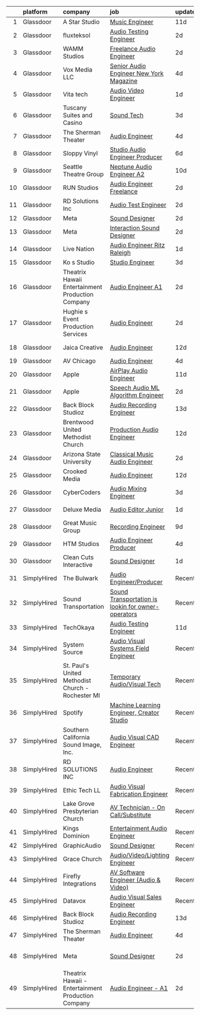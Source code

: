 

|    | platform    | company                                            | job                                                                                                                                                                                                                                                                                                                                                                                                                                                                                                                                                                                                                                                                                                                                                                                                                                                                                                                                                                                                                                                                                                                                                                                                                                                                                                                                                            | update_time   | location                 |
|---:|:------------|:---------------------------------------------------|:---------------------------------------------------------------------------------------------------------------------------------------------------------------------------------------------------------------------------------------------------------------------------------------------------------------------------------------------------------------------------------------------------------------------------------------------------------------------------------------------------------------------------------------------------------------------------------------------------------------------------------------------------------------------------------------------------------------------------------------------------------------------------------------------------------------------------------------------------------------------------------------------------------------------------------------------------------------------------------------------------------------------------------------------------------------------------------------------------------------------------------------------------------------------------------------------------------------------------------------------------------------------------------------------------------------------------------------------------------------|:--------------|:-------------------------|
|  1 | Glassdoor   | A Star Studio                                      | [Music Engineer](https://www.glassdoor.com/partner/jobListing.htm?pos=128&ao=1136043&s=58&guid=000001829b1fdd3ba1664321c9177464&src=GD_JOB_AD&t=SR&vt=w&ea=1&cs=1_4b6b621b&cb=1660459933314&jobListingId=1008048004716&jrtk=3-0-1gadhvnavh7hr801-1gadhvnbd2heq000-b5e8a5c94d0f1b15-)                                                                                                                                                                                                                                                                                                                                                                                                                                                                                                                                                                                                                                                                                                                                                                                                                                                                                                                                                                                                                                                                           | 11d           | Dallas, TX               |
|  2 | Glassdoor   | fluxteksol                                         | [Audio Testing Engineer](https://www.glassdoor.com/partner/jobListing.htm?pos=113&ao=1136043&s=58&guid=000001829b1fdd3ba1664321c9177464&src=GD_JOB_AD&t=SR&vt=w&ea=1&cs=1_9dd917ae&cb=1660459933313&jobListingId=1008067231113&jrtk=3-0-1gadhvnavh7hr801-1gadhvnbd2heq000-5fab774d30200aa6-)                                                                                                                                                                                                                                                                                                                                                                                                                                                                                                                                                                                                                                                                                                                                                                                                                                                                                                                                                                                                                                                                   | 2d            | Sunnyvale, CA            |
|  3 | Glassdoor   | WAMM Studios                                       | [Freelance Audio Engineer](https://www.glassdoor.com/partner/jobListing.htm?pos=103&ao=1110586&s=58&guid=000001829b1fdd3ba1664321c9177464&src=GD_JOB_AD&t=SR&vt=w&ea=1&cs=1_a114b9a5&cb=1660459933312&jobListingId=1008067365291&cpc=334ABAF5D42DC775&jrtk=3-0-1gadhvnavh7hr801-1gadhvnbd2heq000-d657a9ef852e62b3--6NYlbfkN0B5UHek4Qu0GfrF48bawCHVzesMaXJz4JkpY8HfpPPAspdR5i59XOVnnAnhjkOh00U-7-HEgoZJ68FMkxZkNqOGV7qwc_OKK6dhASTqENfFtyYIvr3bmZZfkpcnBt7QwvH5Kqn6VYhFiG5w_TLRJ_HBmD2n8E4mJer4jvRatD7Cy3Wc8mDb0-I7NwfvXqTZCatITa3uHpvec4RyOFiMz7Aa5kjrW6FFAPtmPac4kXqxEamFq9erg8XqYQqVhQFVhqIk0IGoj6XdA9qm98LYo1Xh9kkDI2i-bnrHA9QVtotty2vcbfQ0mUYtNWHdjiznj-umHGH3sPwsOEgD5p5icFN6g8VhJne-NTpMmZohjmU30qdCGXtmmFwGWAxmdLM3-mYN8185c50N1t1yhorwdvzgZT-zXzpi1em0R-EZ8bPSUbK4Vq4I6nFxczCG1DZpg4xtdsKUYu8hK2imACmwIB3XlgAblqpwjpHYscNF5NcwTMJeOauC3ZPuoHLjvN910tA%3D)                                                                                                                                                                                                                                                                                                                                                                                                                                                                                              | 2d            | Jonesboro, GA            |
|  4 | Glassdoor   | Vox Media  LLC                                     | [Senior Audio Engineer  New York Magazine](https://www.glassdoor.com/partner/jobListing.htm?pos=118&ao=1136043&s=58&guid=000001829b1fdd3ba1664321c9177464&src=GD_JOB_AD&t=SR&vt=w&cs=1_b5b880d4&cb=1660459933313&jobListingId=1008062895669&jrtk=3-0-1gadhvnavh7hr801-1gadhvnbd2heq000-757fdb80a6c839e3-)                                                                                                                                                                                                                                                                                                                                                                                                                                                                                                                                                                                                                                                                                                                                                                                                                                                                                                                                                                                                                                                      | 4d            | New York, NY             |
|  5 | Glassdoor   | Vita tech                                          | [Audio Video Engineer](https://www.glassdoor.com/partner/jobListing.htm?pos=127&ao=1136043&s=58&guid=000001829b1fdd3ba1664321c9177464&src=GD_JOB_AD&t=SR&vt=w&ea=1&cs=1_579bf38f&cb=1660459933314&jobListingId=1008068858515&jrtk=3-0-1gadhvnavh7hr801-1gadhvnbd2heq000-d36b97d54bc2b10c-)                                                                                                                                                                                                                                                                                                                                                                                                                                                                                                                                                                                                                                                                                                                                                                                                                                                                                                                                                                                                                                                                     | 1d            | Baltimore, MD            |
|  6 | Glassdoor   | Tuscany Suites and Casino                          | [Sound Tech](https://www.glassdoor.com/partner/jobListing.htm?pos=114&ao=1136043&s=58&guid=000001829b1fdd3ba1664321c9177464&src=GD_JOB_AD&t=SR&vt=w&ea=1&cs=1_ffd4697f&cb=1660459933313&jobListingId=1008065708596&jrtk=3-0-1gadhvnavh7hr801-1gadhvnbd2heq000-f8ae36ab04463eb1-)                                                                                                                                                                                                                                                                                                                                                                                                                                                                                                                                                                                                                                                                                                                                                                                                                                                                                                                                                                                                                                                                               | 3d            | Las Vegas, NV            |
|  7 | Glassdoor   | The Sherman Theater                                | [Audio Engineer](https://www.glassdoor.com/partner/jobListing.htm?pos=110&ao=1136043&s=58&guid=000001829b1fdd3ba1664321c9177464&src=GD_JOB_AD&t=SR&vt=w&ea=1&cs=1_74da338a&cb=1660459933312&jobListingId=1008063171100&jrtk=3-0-1gadhvnavh7hr801-1gadhvnbd2heq000-0b91e98548f969fa-)                                                                                                                                                                                                                                                                                                                                                                                                                                                                                                                                                                                                                                                                                                                                                                                                                                                                                                                                                                                                                                                                           | 4d            | Stroudsburg, PA          |
|  8 | Glassdoor   | Sloppy Vinyl                                       | [Studio Audio Engineer Producer](https://www.glassdoor.com/partner/jobListing.htm?pos=116&ao=1136043&s=58&guid=000001829b1fdd3ba1664321c9177464&src=GD_JOB_AD&t=SR&vt=w&ea=1&cs=1_1d784dc8&cb=1660459933313&jobListingId=1008058941149&jrtk=3-0-1gadhvnavh7hr801-1gadhvnbd2heq000-e48880e05b7ba1a4-)                                                                                                                                                                                                                                                                                                                                                                                                                                                                                                                                                                                                                                                                                                                                                                                                                                                                                                                                                                                                                                                           | 6d            | Clifton, NJ              |
|  9 | Glassdoor   | Seattle Theatre Group                              | [Neptune Audio Engineer A2](https://www.glassdoor.com/partner/jobListing.htm?pos=130&ao=1136043&s=58&guid=000001829b1fdd3ba1664321c9177464&src=GD_JOB_AD&t=SR&vt=w&cs=1_e19f2184&cb=1660459933314&jobListingId=1008051453627&jrtk=3-0-1gadhvnavh7hr801-1gadhvnbd2heq000-340e3e11a42d6e89-)                                                                                                                                                                                                                                                                                                                                                                                                                                                                                                                                                                                                                                                                                                                                                                                                                                                                                                                                                                                                                                                                     | 10d           | Seattle, WA              |
| 10 | Glassdoor   | RUN Studios                                        | [Audio Engineer   Freelance](https://www.glassdoor.com/partner/jobListing.htm?pos=112&ao=1136043&s=58&guid=000001829b1fdd3ba1664321c9177464&src=GD_JOB_AD&t=SR&vt=w&cs=1_dd442312&cb=1660459933313&jobListingId=1008067515373&jrtk=3-0-1gadhvnavh7hr801-1gadhvnbd2heq000-12dbffc518bf72b9-)                                                                                                                                                                                                                                                                                                                                                                                                                                                                                                                                                                                                                                                                                                                                                                                                                                                                                                                                                                                                                                                                    | 2d            | San Diego, CA            |
| 11 | Glassdoor   | RD Solutions Inc                                   | [Audio Test Engineer](https://www.glassdoor.com/partner/jobListing.htm?pos=129&ao=1136043&s=58&guid=000001829b1fdd3ba1664321c9177464&src=GD_JOB_AD&t=SR&vt=w&ea=1&cs=1_d30892ef&cb=1660459933314&jobListingId=1008067159122&jrtk=3-0-1gadhvnavh7hr801-1gadhvnbd2heq000-006d7f7fa7e9d381-)                                                                                                                                                                                                                                                                                                                                                                                                                                                                                                                                                                                                                                                                                                                                                                                                                                                                                                                                                                                                                                                                      | 2d            | Sunnyvale, CA            |
| 12 | Glassdoor   | Meta                                               | [Sound Designer](https://www.glassdoor.com/partner/jobListing.htm?pos=126&ao=1136043&s=58&guid=000001829b1fdd3ba1664321c9177464&src=GD_JOB_AD&t=SR&vt=w&cs=1_820a425c&cb=1660459933314&jobListingId=1008067523825&jrtk=3-0-1gadhvnavh7hr801-1gadhvnbd2heq000-497fdd8b0c450439-)                                                                                                                                                                                                                                                                                                                                                                                                                                                                                                                                                                                                                                                                                                                                                                                                                                                                                                                                                                                                                                                                                | 2d            | Fremont, CA              |
| 13 | Glassdoor   | Meta                                               | [Interaction Sound Designer](https://www.glassdoor.com/partner/jobListing.htm?pos=117&ao=1136043&s=58&guid=000001829b1fdd3ba1664321c9177464&src=GD_JOB_AD&t=SR&vt=w&cs=1_f2edf545&cb=1660459933313&jobListingId=1008066993623&jrtk=3-0-1gadhvnavh7hr801-1gadhvnbd2heq000-0309ec683cd103c0-)                                                                                                                                                                                                                                                                                                                                                                                                                                                                                                                                                                                                                                                                                                                                                                                                                                                                                                                                                                                                                                                                    | 2d            | Remote                   |
| 14 | Glassdoor   | Live Nation                                        | [Audio Engineer   Ritz Raleigh](https://www.glassdoor.com/partner/jobListing.htm?pos=125&ao=1136043&s=58&guid=000001829b1fdd3ba1664321c9177464&src=GD_JOB_AD&t=SR&vt=w&cs=1_272389ec&cb=1660459933314&jobListingId=1008069042687&jrtk=3-0-1gadhvnavh7hr801-1gadhvnbd2heq000-8631470ac1702c27-)                                                                                                                                                                                                                                                                                                                                                                                                                                                                                                                                                                                                                                                                                                                                                                                                                                                                                                                                                                                                                                                                 | 1d            | Raleigh, NC              |
| 15 | Glassdoor   | Ko s Studio                                        | [Studio Engineer](https://www.glassdoor.com/partner/jobListing.htm?pos=102&ao=1110586&s=58&guid=000001829b1fdd3ba1664321c9177464&src=GD_JOB_AD&t=SR&vt=w&ea=1&cs=1_122c07b6&cb=1660459933312&jobListingId=1008065298066&cpc=FD68938D22ED3258&jrtk=3-0-1gadhvnavh7hr801-1gadhvnbd2heq000-9517627d9737fefc--6NYlbfkN0AtR68e5gWpPxoovZgA7Udo-dcymoK0NpHFMpIgh7LYzxnx6-6Z9vsWDvdp8PnvPkilldDko9tV2cduSCx9qIETmslaYoc_Hpop2ruPYyeGrxSfWtNYF8C_WPBF9fFNPFO783o3GtnC1bgV6zW1k6EJZxjv9Gh2WVd7vUSZ4GwE8qC_RYIqugTtkiqdKcS4JQWTfsVl13aNBhtS81Y-XR6UrouBDFxpFE-sfqezPXdu8feCQKrosk5Rox3AuU89BnrPArIxYCSc5zxykOc_H2uiErmk7x2zfjJxW747SSoyxXLFCqngfwntwLQugQTEczJ7DGOXwiNy7xeyt_qkSnA5FRQz9DpHCxf_Y1W94HyVHWHkFNNl7vZGdZyHiEDpxNO3i3IJRwNrozP7cco-vGWotwe50vVNqjoMxD9QpLiNcHA_3f-uHyA4aLV37sfgauhMJ3Jd_xmd-hIMPCQ9WD6f4sAhPWwghXb3sqU-BbVIdgUX34jIsaT0_PhniVbY9UbmGGqmUu45ZA%3D%3D)                                                                                                                                                                                                                                                                                                                                                                                                                                                                                         | 3d            | Clinton, IA              |
| 16 | Glassdoor   | Theatrix Hawaii   Entertainment Production Company | [Audio Engineer   A1](https://www.glassdoor.com/partner/jobListing.htm?pos=104&ao=1110586&s=58&guid=000001829b1fdd3ba1664321c9177464&src=GD_JOB_AD&t=SR&vt=w&ea=1&cs=1_21c1245e&cb=1660459933312&jobListingId=1008067224153&cpc=2F9DD8B511C89582&jrtk=3-0-1gadhvnavh7hr801-1gadhvnbd2heq000-757c58be9d61983c--6NYlbfkN0B_hLmGZp1MR3sXDh5QAXuHMP_kdwFuHpvlURMpAtcV2blLL-WwqXdcUrlCqM5cfmajZTDLQ6WsdEzmxW4ClISkVEEnji6aU4csLscOAuj2FROULUG3Icwa8jyVCtjom7AO3r7Y1QpRVW1aU7LG_8zPn9BxdbJ4kYDKNKMo0nGxNN2L-DGRffl3nP76-ZDLxrixIX49ylgcyA0Z6zi6CBIxyg0-jUHyFM7qHDEDf5A5_IPmB3P7r19ztldI0tjefmpv-M5fqhilWIdm1OpJL_xr0wEoHmVNNSGr8HGH-QSiC-WuBn5h7bku4vDgIRBe2ae0VDRLk_tVFkD0pPvnilBNilaRWUc9rZpqtZyGmU1nyLSymX6HOP5M_OIOE_7eIPtlLRgIKPAhhc-ISYumiSJfN61LPWH1WLgw1wu84Z1lVX-CSidwhDV9R-JsWPIN6o1-heRr5LTrPn3JvMcgPdUkgG2vYuMJkP1DqfGvX7KIl3Z_99QfgZrQaRyTR0Suyr4%3D)                                                                                                                                                                                                                                                                                                                                                                                                                                                                                                   | 2d            | Waipahu, HI              |
| 17 | Glassdoor   | Hughie s Event Production Services                 | [Audio Engineer](https://www.glassdoor.com/partner/jobListing.htm?pos=105&ao=1110586&s=58&guid=000001829b1fdd3ba1664321c9177464&src=GD_JOB_AD&t=SR&vt=w&ea=1&cs=1_0b78836f&cb=1660459933312&jobListingId=1008067182650&cpc=1CBFC3E34E2A31FF&jrtk=3-0-1gadhvnavh7hr801-1gadhvnbd2heq000-7905fb3b3d81144d--6NYlbfkN0BK9GXDcakwdiqmeo8o-2GvkYnmPkq7xevAHdeF_847qtfSM1x2zyy32kUID--vIFTfGF1QWCxvZXpX0ZIZY9GxSbCjuEZprLkMR9b0a3sRGQ0gwc7gVQo4N_18WizrAx6MrtSL1mCiyQCdIvMbMVKJvY9NdF7ffgqlJzlqQbJ5hSp-dWWq5jgfduZMZDm6ngboiNEoQp6QBmI6PROgS6D4Psmi4Q0p7QBoHV22CUSR5XnWzL_IzYiI53nIanqpurZOCsG1X0MNATO1Yp4jWryfwDqEXC1Bbtk-GlllCB04KzZPk0doxGA7bMgUbGkNju16814TKPoW7DCl5_HUoNsCmji7DjiDXMn-ehU75VX-vhcZj-ynUyreCHL7JqlkG_vK8cFJi8fT8IjMWgO0FtTGFyBGF-glnkHv6Ja1PuUZ6wUl1UAGgjIU-H-SzPTgJHd7IwwQrrq3BWRbmebUGATXHDXwUYShpBx8KdpHLBhhwV-CKraojV3UjhoDkOQIxWk%3D)                                                                                                                                                                                                                                                                                                                                                                                                                                                                                                        | 2d            | Pittsburgh, PA           |
| 18 | Glassdoor   | Jaica Creative                                     | [Audio Engineer](https://www.glassdoor.com/partner/jobListing.htm?pos=120&ao=1136043&s=58&guid=000001829b1fdd3ba1664321c9177464&src=GD_JOB_AD&t=SR&vt=w&ea=1&cs=1_4f08edca&cb=1660459933313&jobListingId=1008044804669&jrtk=3-0-1gadhvnavh7hr801-1gadhvnbd2heq000-b873f8b2e0f04533-)                                                                                                                                                                                                                                                                                                                                                                                                                                                                                                                                                                                                                                                                                                                                                                                                                                                                                                                                                                                                                                                                           | 12d           | Longwood, FL             |
| 19 | Glassdoor   | AV Chicago                                         | [Audio Engineer](https://www.glassdoor.com/partner/jobListing.htm?pos=115&ao=1136043&s=58&guid=000001829b1fdd3ba1664321c9177464&src=GD_JOB_AD&t=SR&vt=w&cs=1_71acb9dc&cb=1660459933313&jobListingId=1008062929574&jrtk=3-0-1gadhvnavh7hr801-1gadhvnbd2heq000-663dc803e417c181-)                                                                                                                                                                                                                                                                                                                                                                                                                                                                                                                                                                                                                                                                                                                                                                                                                                                                                                                                                                                                                                                                                | 4d            | Chicago, IL              |
| 20 | Glassdoor   | Apple                                              | [AirPlay Audio Engineer](https://www.glassdoor.com/partner/jobListing.htm?pos=107&ao=1110586&s=58&guid=000001829b1fdd3ba1664321c9177464&src=GD_JOB_AD&t=SR&vt=w&cs=1_d2e3cb9e&cb=1660459933312&jobListingId=1008049134643&cpc=C4A69CCDBB3B9599&jrtk=3-0-1gadhvnavh7hr801-1gadhvnbd2heq000-b9e4f1936cf19e3d--6NYlbfkN0BvKrLyj5gPmtZO9T8euul8TCxuuKNOtzRJOomxnwSEodTz2Bc-sPZlC5mDe-NOaJgf6noLdWxtaPcG5OsR1DtqIXm8pXTKxtJCM3wT-CbqY6Y3EfqXQKus4svcLCuQQxP-ehVLLYaSbRdJVSKAtHlDN1ZGV9TQ9MelHIlBrQOqLUZmUaeZS1FjPJX4CGhJdbbxU4Dgv0xJXFkTnkPL5UWowXI01qh-r1o7T3AUck6V7YJkAtvZ5gCryj8FfRkH1uBlS5k2HKEWDiBpZ9bc7oeCa2dNijX2XTFHTkZ4_ZimqyiALIyYb01KMS-qIOcjaRgWHxg0izGm1bkoprCGXgk1fAEWHnS9rD1kJg3jzHE3684rMyhkX4sY7hcC1oPl0BwhCbTY1o0zXqEG2b-27n0GzONo95mh2lKMdLNhOfd1SFlIGCY4ESR2A3SbzGRIBk4KRgWXnQWfkntLsat4mS0UylVGe-1CVQ5XyXpiEvt84BmTp2x6DgMvtPr69vN2whukD8_y1yOP_m0M98bBzE158b8laKQnp5D8anYQJzkdYkZIMPqHFDaBt569sbZaPLHbGSNS1fraFO-ezZPngUAqlVOv4KBW29hQ1gbRsoEdab_c1OKO4CilTZMgWHG9BUNPXHj2grgHzxfa8Lx5xW9I3dStzzpkO4xK0PqRswD2i3HUZ_q13lBB9o_gWi3a_XNodiI1KRr7Zaq-RN5VHsiJIlir-HONPU-IW6qas0syyvJBhyhu5VWOiaoZjwaQJoVp3yD1g56EkkzjTVYq3xATMjxqPnqoHCr_8hrc6xgSRITvniYK1L0iqSsHuiA7d8CaNppvyY4wu3ejRVOidPN0SQ38cLhLO78DT2jmG2K7Ffx9SJBf17CkQmsTz3_0WOfcy1eIgOIaIpZPolhVSVayTWTd1IRae97bj4ZtVY6pW5-4bfG4eD3Q7rYKoXh06pQmsDiVTTrGVw%3D%3D)                       | 11d           | San Diego, CA            |
| 21 | Glassdoor   | Apple                                              | [Speech   Audio ML Algorithm Engineer](https://www.glassdoor.com/partner/jobListing.htm?pos=108&ao=1110586&s=58&guid=000001829b1fdd3ba1664321c9177464&src=GD_JOB_AD&t=SR&vt=w&cs=1_a2d5834a&cb=1660459933312&jobListingId=1008066606047&cpc=3BA4CE39D5B5DEF5&jrtk=3-0-1gadhvnavh7hr801-1gadhvnbd2heq000-4bd19a550787995c--6NYlbfkN0BvKrLyj5gPmtZO9T8euul8TCxuuKNOtzRJOomxnwSEodTz2Bc-sPZl29JElYHfcoTQmgR2kLCqbz896zU7Ayzp2mIeuZoFH0p3pB-zTK20603ErE2aTw0Qwc9BgqJ4DR4v_yjIVaESKmxDOaTO2lNHYjCGSCWGpweUL273BrzL55iUoSInoMh_nNxCzs2BacwMcIn-oscIi0enhWL0qUDakIjANp9KqstsVd8KGgrYbIMTn5arflOq9Yl4Q9C5MOJlzEENPR-9A7NKm3JvnscSug6ofR4AMzCrQDjthK-Ybc5zJXOZcT8PdBkgXyens7UgApvmWm_YNJHbdcEjuVDWKu9VfdBp4WwIu_picirWe_AEVg4lh2TAJqJf9NYh8vHjIlh4pkDngGWDhhlb8S8vwbU22B_McWmG17b4UT9WVm9Mg5DngtC8-Dl2rqE0ymz8-fC1GywfyiDq5xRTIqUEd_QIvPotDdkM7DOkOZY5ZdLEQAY8FLTABEzD9-FzaahuoeHyCEQKOGLkWmjc4-7wqPsxjb2lEv06CYCeiY_e6QMN2Eehua8ZvlPFJfre9rz2Ag3u7bRTInc4BU8wbodwmIBHAGBsaXseuTAheQB9jRSBJs0Nuxl4IEMW7Gik8n0eF5gd0hBNqCDZBWzTMh0f8iyL7tD1EHAoEaex-kxNvzhwDYLf_dEUKBT14BCmnPZWywhwrMtY123YA829JoljsEF-dAHNxbHRRFI6eZCeVKVezvbTJ2OcP4M9VBmVCQaNdn7rpdFGwz_jzHfTTrAtS33HO0rBvhyLcKn5T-prYgpiJIAe-pNb_DIne5rlTaxZyt_PlHr1KG5_BU_rz0tAAuBM6f6YkYFdbqO8l2ELhuNRCy4YS_eiWczi7CysWsjMi-Nksvke9M_QhggHDZ4vcz6VYm0J2cDYzsHiabgRwOgz5xYltitGbf3m6SsXfLtcr9jqDic6HCsfUrR0hoIk)     | 2d            | Culver City, CA          |
| 22 | Glassdoor   | Back Block Studioz                                 | [Audio Recording Engineer](https://www.glassdoor.com/partner/jobListing.htm?pos=121&ao=1136043&s=58&guid=000001829b1fdd3ba1664321c9177464&src=GD_JOB_AD&t=SR&vt=w&ea=1&cs=1_a81f04e6&cb=1660459933314&jobListingId=1008040225373&jrtk=3-0-1gadhvnavh7hr801-1gadhvnbd2heq000-7486e9f336b73614-)                                                                                                                                                                                                                                                                                                                                                                                                                                                                                                                                                                                                                                                                                                                                                                                                                                                                                                                                                                                                                                                                 | 13d           | Brooklyn, NY             |
| 23 | Glassdoor   | Brentwood United Methodist Church                  | [Production Audio Engineer](https://www.glassdoor.com/partner/jobListing.htm?pos=123&ao=1136043&s=58&guid=000001829b1fdd3ba1664321c9177464&src=GD_JOB_AD&t=SR&vt=w&ea=1&cs=1_b2c9543c&cb=1660459933314&jobListingId=1008044262121&jrtk=3-0-1gadhvnavh7hr801-1gadhvnbd2heq000-d78ab6ccf195be0f-)                                                                                                                                                                                                                                                                                                                                                                                                                                                                                                                                                                                                                                                                                                                                                                                                                                                                                                                                                                                                                                                                | 12d           | Brentwood, TN            |
| 24 | Glassdoor   | Arizona State University                           | [Classical Music Audio Engineer](https://www.glassdoor.com/partner/jobListing.htm?pos=122&ao=1136043&s=58&guid=000001829b1fdd3ba1664321c9177464&src=GD_JOB_AD&t=SR&vt=w&cs=1_c564d3be&cb=1660459933314&jobListingId=1008067160129&jrtk=3-0-1gadhvnavh7hr801-1gadhvnbd2heq000-121832ac7e6dd511-)                                                                                                                                                                                                                                                                                                                                                                                                                                                                                                                                                                                                                                                                                                                                                                                                                                                                                                                                                                                                                                                                | 2d            | Phoenix, AZ              |
| 25 | Glassdoor   | Crooked Media                                      | [Audio Engineer](https://www.glassdoor.com/partner/jobListing.htm?pos=111&ao=1136043&s=58&guid=000001829b1fdd3ba1664321c9177464&src=GD_JOB_AD&t=SR&vt=w&ea=1&cs=1_9cb6764e&cb=1660459933312&jobListingId=1008044004847&jrtk=3-0-1gadhvnavh7hr801-1gadhvnbd2heq000-7c5552e8e7769e4f-)                                                                                                                                                                                                                                                                                                                                                                                                                                                                                                                                                                                                                                                                                                                                                                                                                                                                                                                                                                                                                                                                           | 12d           | Los Angeles, CA          |
| 26 | Glassdoor   | CyberCoders                                        | [Audio Mixing Engineer](https://www.glassdoor.com/partner/jobListing.htm?pos=109&ao=1110586&s=58&guid=000001829b1fdd3ba1664321c9177464&src=GD_JOB_AD&t=SR&vt=w&ea=1&cs=1_3271a0fd&cb=1660459933312&jobListingId=1008065501486&cpc=2CAED5C921A5F994&jrtk=3-0-1gadhvnavh7hr801-1gadhvnbd2heq000-e9be627882276d99--6NYlbfkN0CpFJQzrgRR8WqXWK1qKKEqALWJw739KlKqr2H-MSI4eoBlI4EFrmor2FYZMP3muM0eNtLtTzK2zWcuRbe7uyPu4dQWZS1FMco968Bch2rec1CG_qEhYKTm7ZV8eC68xpg3m38bTjHo9D-HYyfWE9Eor1rih1cBATLOCz94rhE8m_Jn01gifn2EgQja8Yl91FWPqQ6zmX4N1wmbDSfGkahE7o0KGS_nMPZxah0qvMVwdnbbmtMgNGOPVbK3FAXIP7ZNxy_o4WwTe969AE_w7whvCGvP3yfu5xFgajA6lMG2z8a7YAtsPj7WgWK-lx-mdRmoVKYzFdF0mbz6EBzp1LbtsMC_dzRM_N6OewWC0A3KyVcWMCOhtqhhHSdn6B-J4_PyVbGgtCuCbjb4-h6LdwcraQe7LYBZ9jxVw6SUkK48PZxUbyfnoWpYje5D2B1ViN4BNlPu6f-GjK0_AYwzyn-o7EhcBUSXlwnEh-NmpE9RQhzojwubCNG0mWds732Goh1opj-svGtQJtgHZZotglzaJxyU-fsUkyMBn1iay6z-hETlkRhkPH0GMh4nWlAP0CdYIUIMf-zGviG9GCMlxTM1H1pQF5yb7KowYPPZJsZYH9xFlEfovO7bKP6mksAxqFXLY2wIH-rJwu2dpND8mQiPHaYDY6IUcrOcq-PVXZSXPB8vr2iyt8s6vr09yU6tqNBWcrgZd0UoRCRCFfu0sBZctxb-UkcTHLPXKXPine3tvTy1KerV49e8AYf0Z1UcZJJAiRfTjkv8tyTE8xPbIhnZEmb_YCtTev7MgbDhxeT-GfHa1xBmgzkeKfXcdumQB2kOtvBrO3b5gV8xCTVe9vKy3Z8oEJhUVShdxKor-M5EJxiAMWmUxF_GVBd0HqkL9em4Vso2f4BEOf0IGUlkiMNOqTBVrj1nPza4iWGZOQR9h3p4GpVHEtvMOQleONK5w6UzmuN0vvhXbhE9I5ialjKir873G4W5j3w%3D) | 3d            | Los Angeles, CA          |
| 27 | Glassdoor   | Deluxe Media                                       | [Audio Editor  Junior](https://www.glassdoor.com/partner/jobListing.htm?pos=124&ao=1136043&s=58&guid=000001829b1fdd3ba1664321c9177464&src=GD_JOB_AD&t=SR&vt=w&cs=1_fd7891c1&cb=1660459933314&jobListingId=1008069115136&jrtk=3-0-1gadhvnavh7hr801-1gadhvnbd2heq000-80c66ceb84e488dc-)                                                                                                                                                                                                                                                                                                                                                                                                                                                                                                                                                                                                                                                                                                                                                                                                                                                                                                                                                                                                                                                                          | 1d            | Los Angeles, CA          |
| 28 | Glassdoor   | Great Music Group                                  | [Recording Engineer](https://www.glassdoor.com/partner/jobListing.htm?pos=119&ao=1136043&s=58&guid=000001829b1fdd3ba1664321c9177464&src=GD_JOB_AD&t=SR&vt=w&ea=1&cs=1_1b6a21b5&cb=1660459933313&jobListingId=1008053472141&jrtk=3-0-1gadhvnavh7hr801-1gadhvnbd2heq000-feae6516db0998b8-)                                                                                                                                                                                                                                                                                                                                                                                                                                                                                                                                                                                                                                                                                                                                                                                                                                                                                                                                                                                                                                                                       | 9d            | Minneapolis, MN          |
| 29 | Glassdoor   | HTM Studios                                        | [Audio Engineer Producer](https://www.glassdoor.com/partner/jobListing.htm?pos=101&ao=1110586&s=58&guid=000001829b1fdd3ba1664321c9177464&src=GD_JOB_AD&t=SR&vt=w&ea=1&cs=1_f8d60059&cb=1660459933311&jobListingId=1008063619521&cpc=020BE1DDE5A95971&jrtk=3-0-1gadhvnavh7hr801-1gadhvnbd2heq000-0dec2d4836b1de11--6NYlbfkN0CtwOkgDuej6vPfWODMxjOIyNEohQmdYMppGq8y8dOpBhDQGscm3dodbKVz4jiX1IL67KQBDqLBm5CSTQZqV8snccYItyolMSR3JtM3WF1I0reHcvayjVlXaYodr9_ZotvennqQshecNkkRECI35cpMZt8lZG7OYBm7VLQFpImeKGql615DMCd1sdobPA-8s_b2lhksX7eJ-4q5MoGaoOgrx-uYXCU2K42ZThjvXZ-vwpuJ5l2LzPzWmmNX6sAPbo2ZXF0C7eIKJ-RlVjrXl_XE9DzS0lJxF_WjKf_z4kSUjVsVgfhdblgFSn2h6A9bYIQxtvEmz1PpbsBbEYAzEC-k3OTYyQJmNCKPZNM_yCe7fERshCPlswTOJJEVyEx28mLRCCj_j6OPmEFTnsZFbZnzW4hECPyo_mFxKTIXuMNVoG7KZBk-dMa4WOvtjTN-WMkk5ZVSYQ7O1riG0RJ4TkDStr_FX-faukvoI8MFSZxnf9G2_UYwQa0ITITFslzSjV0D1eCqDyC4_g%3D%3D)                                                                                                                                                                                                                                                                                                                                                                                                                                                                                 | 4d            | Reading, PA              |
| 30 | Glassdoor   | Clean Cuts Interactive                             | [Sound Designer](https://www.glassdoor.com/partner/jobListing.htm?pos=106&ao=1110586&s=58&guid=000001829b1fdd3ba1664321c9177464&src=GD_JOB_AD&t=SR&vt=w&ea=1&cs=1_a980cf68&cb=1660459933312&jobListingId=1008068462835&cpc=32EE424DE2B657EB&jrtk=3-0-1gadhvnavh7hr801-1gadhvnbd2heq000-180f36a67d041096--6NYlbfkN0BdWmvb-rJl2QNnPZsqfom0WtyBpRDZD-qGOAPpXEAerX6a6oApLbNube8VIkmBRry4WGRoB0qsfFORcDwlv5J-Sd2QpNdWVPU3rpOKe16b-v51oCGYFn1Gg0GCh9sLO-2YemhZ2pKU_mGnQ6gmjy9PJXCZWcP9S85pmy_gMB17x15owpHU1MnjT43sqb3YyQDsvSy4a6q2h4lpYBgm4Cv3QsWXqqIlHQ-OoM1RBJeqMP6fFIbyLoKYv3M1vgHdg038tQ_fnGD51iYSm7v_2iNFNJSdVecWlh7wmGK3SjnA3y3EZevngbLwcsm_hVFB6wB4RLwih0cnCw0FAviWPVd-t9HN_JQJ9U4bn16lKT5FhggbcZMwmOOmhpl1CreTntyLMt14DpuMIfYQZ1WY0jP-bpxm4DVcO-7QwYev4uDklVwASAJ_PuA_46FIaTbVbtcByjPbkqZ_LEhO2yChab9gpiZ1IXvMq8E7iSnlxYsN9n_353A8MXbAl1GmqrOGuGg%3D)                                                                                                                                                                                                                                                                                                                                                                                                                                                                                                        | 1d            | Remote                   |
| 31 | SimplyHired | The Bulwark                                        | [Audio Engineer/Producer](https://www.simplyhired.com/job/n_62sdMl_VyX80lOQG59KPB-afVH60nnAEc0ODDMsv6ZadDCgjjCcg?q=audio+engineer)                                                                                                                                                                                                                                                                                                                                                                                                                                                                                                                                                                                                                                                                                                                                                                                                                                                                                                                                                                                                                                                                                                                                                                                                                             | Recently      | Remote                   |
| 32 | SimplyHired | Sound Transportation                               | [Sound Transportation is lookin for owner-operators](https://www.simplyhired.com/job/P-jRAjJWN7mDFo2b9zeqMNVkQ-_cR7N9WZW_EqLpu38catY8tKS_8w?q=audio+engineer)                                                                                                                                                                                                                                                                                                                                                                                                                                                                                                                                                                                                                                                                                                                                                                                                                                                                                                                                                                                                                                                                                                                                                                                                  | Recently      | Indiana                  |
| 33 | SimplyHired | TechOkaya                                          | [Audio Testing Engineer](https://www.simplyhired.com/job/vmiYxI2L5qx8DBg9_OyCDaEuRA41DV9A_eGoMgA4r--YsBUZCr-F8A?q=audio+engineer)                                                                                                                                                                                                                                                                                                                                                                                                                                                                                                                                                                                                                                                                                                                                                                                                                                                                                                                                                                                                                                                                                                                                                                                                                              | 11d           | Sunnyvale, CA            |
| 34 | SimplyHired | System Source                                      | [Audio Visual Systems Field Engineer](https://www.simplyhired.com/job/xVBqUv_Jb7WJWKXZWvKMDvPPRs-yjpNF3jAs9pIqje1SIoBa9tk9Yw?q=audio+engineer)                                                                                                                                                                                                                                                                                                                                                                                                                                                                                                                                                                                                                                                                                                                                                                                                                                                                                                                                                                                                                                                                                                                                                                                                                 | Recently      | Hunt Valley, MD          |
| 35 | SimplyHired | St. Paul's United Methodist Church - Rochester MI  | [Temporary Audio/Visual Tech](https://www.simplyhired.com/job/WAFX008LbJzbRenSO56y11z9QnMNfcvg6JUJvY0fdW0ctNG8ChqHrA?q=audio+engineer)                                                                                                                                                                                                                                                                                                                                                                                                                                                                                                                                                                                                                                                                                                                                                                                                                                                                                                                                                                                                                                                                                                                                                                                                                         | Recently      | Rochester, MI            |
| 36 | SimplyHired | Spotify                                            | [Machine Learning Engineer, Creator Studio](https://www.simplyhired.com/job/bnNu0vH-gWzF7ZFA5MauF5HRIsdYKtxYS3Nir7I-kqV0Thsa5RU5LA?q=audio+engineer)                                                                                                                                                                                                                                                                                                                                                                                                                                                                                                                                                                                                                                                                                                                                                                                                                                                                                                                                                                                                                                                                                                                                                                                                           | Recently      | New York, NY             |
| 37 | SimplyHired | Southern California Sound Image, Inc.              | [Audio Visual CAD Engineer](https://www.simplyhired.com/job/UaxcRdhRGdmOAGiWb_wO0UELY0KdUzOFo6vjNi4JxF33Kiep0exO7Q?q=audio+engineer)                                                                                                                                                                                                                                                                                                                                                                                                                                                                                                                                                                                                                                                                                                                                                                                                                                                                                                                                                                                                                                                                                                                                                                                                                           | Recently      | Escondido, CA            |
| 38 | SimplyHired | RD SOLUTIONS INC                                   | [Audio Engineer](https://www.simplyhired.com/job/bfVd97HAYnBttl-aTYJvi_nfGHZj2HgG9cbr8170BdZCR9gINMxNkA?q=audio+engineer)                                                                                                                                                                                                                                                                                                                                                                                                                                                                                                                                                                                                                                                                                                                                                                                                                                                                                                                                                                                                                                                                                                                                                                                                                                      | Recently      | Sunnyvale, CA            |
| 39 | SimplyHired | Ethic Tech LL                                      | [Audio Visual Fabrication Engineer](https://www.simplyhired.com/job/GdnsvCALBcfr6A-dKYsTN26zTIu84LlhtllcdFeQTk6zRITNY8bekQ?q=audio+engineer)                                                                                                                                                                                                                                                                                                                                                                                                                                                                                                                                                                                                                                                                                                                                                                                                                                                                                                                                                                                                                                                                                                                                                                                                                   | Recently      | Fort Gordon, GA          |
| 40 | SimplyHired | Lake Grove Presbyterian Church                     | [AV Technician - On Call/Substitute](https://www.simplyhired.com/job/tb9Lp_96v5nuqnhe0ZYtbeKN6hRlb-jVRHz1dLdsFAKeVM_Axvfv9Q?q=audio+engineer)                                                                                                                                                                                                                                                                                                                                                                                                                                                                                                                                                                                                                                                                                                                                                                                                                                                                                                                                                                                                                                                                                                                                                                                                                  | Recently      | Lake Oswego, OR          |
| 41 | SimplyHired | Kings Dominion                                     | [Entertainment Audio Engineer](https://www.simplyhired.com/job/61rjeKa33j3IIWDeAuqLrcrcEGQ1-Qq9_Y07jcjjfYBCaJajRxQDPA?q=audio+engineer)                                                                                                                                                                                                                                                                                                                                                                                                                                                                                                                                                                                                                                                                                                                                                                                                                                                                                                                                                                                                                                                                                                                                                                                                                        | Recently      | Doswell, VA              |
| 42 | SimplyHired | GraphicAudio                                       | [Sound Designer](https://www.simplyhired.com/job/tpxG3u0VMzCKteQYdKolpCqGoSBv-BSP6-ugLnAgXYs5lOtcbAckwg?q=audio+engineer)                                                                                                                                                                                                                                                                                                                                                                                                                                                                                                                                                                                                                                                                                                                                                                                                                                                                                                                                                                                                                                                                                                                                                                                                                                      | Recently      | Remote                   |
| 43 | SimplyHired | Grace Church                                       | [Audio/Video/Lighting Engineer](https://www.simplyhired.com/job/NXfxeOPpb7s-E_rkgzrzU79BZEV4HuENgvWVghX0pgF5a7bFUgeTlw?q=audio+engineer)                                                                                                                                                                                                                                                                                                                                                                                                                                                                                                                                                                                                                                                                                                                                                                                                                                                                                                                                                                                                                                                                                                                                                                                                                       | Recently      | Dumfries, VA             |
| 44 | SimplyHired | Firefly Integrations                               | [AV Software Engineer (Audio & Video)](https://www.simplyhired.com/job/H21sGvOcfz9_B2NPPZzRFe3MlXiiyOeETTTJKoxPpVDVydl3IWmP_Q?q=audio+engineer)                                                                                                                                                                                                                                                                                                                                                                                                                                                                                                                                                                                                                                                                                                                                                                                                                                                                                                                                                                                                                                                                                                                                                                                                                | Recently      | Middlebury, IN           |
| 45 | SimplyHired | Datavox                                            | [Audio Visual Sales Engineer](https://www.simplyhired.com/job/cVEd-_qo6mmYlTFlou5wkgk2fjPxw0ZPy4nrfphR8WyZnUEIsrCDrQ?q=audio+engineer)                                                                                                                                                                                                                                                                                                                                                                                                                                                                                                                                                                                                                                                                                                                                                                                                                                                                                                                                                                                                                                                                                                                                                                                                                         | Recently      | Houston, TX              |
| 46 | SimplyHired | Back Block Studioz                                 | [Audio Recording Engineer](https://www.simplyhired.com/job/E9XdZFKsyLlrdKyh6J-3JnfGN4AMgI_FHBRoNBcxLpMc2m4WcPty4w?q=audio+engineer)                                                                                                                                                                                                                                                                                                                                                                                                                                                                                                                                                                                                                                                                                                                                                                                                                                                                                                                                                                                                                                                                                                                                                                                                                            | 13d           | Brooklyn, NY             |
| 47 | SimplyHired | The Sherman Theater                                | [Audio Engineer](https://www.simplyhired.com/job/CwAPlwUa2WfqHZLEwQoka4myXbxvsJaWb0KJcsFWUHAOx-_OGNcjcg?q=audio+engineer)                                                                                                                                                                                                                                                                                                                                                                                                                                                                                                                                                                                                                                                                                                                                                                                                                                                                                                                                                                                                                                                                                                                                                                                                                                      | 4d            | Stroudsburg, PA          |
| 48 | SimplyHired | Meta                                               | [Sound Designer](https://www.simplyhired.com/job/WOkO3p-i2u1T1y6dUtAOR5iM4l-fI4SKkKQlrDedkNoGcMUgbGBM6g?q=audio+engineer)                                                                                                                                                                                                                                                                                                                                                                                                                                                                                                                                                                                                                                                                                                                                                                                                                                                                                                                                                                                                                                                                                                                                                                                                                                      | 2d            | Fremont, CA +3 locations |
| 49 | SimplyHired | Theatrix Hawaii - Entertainment Production Company | [Audio Engineer - A1](https://www.simplyhired.com/job/cPttMuQEE8MWurDn3vHFHzHGr5s7DOKCN8FhN1kvCWSq5yqXIpnAnA?q=audio+engineer)                                                                                                                                                                                                                                                                                                                                                                                                                                                                                                                                                                                                                                                                                                                                                                                                                                                                                                                                                                                                                                                                                                                                                                                                                                 | 2d            | Waipahu, HI              |